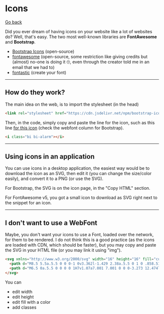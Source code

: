 # Icons

[Go back](../index.md#special)

Did you ever dream of having icons on your website like a lot of websites do? Well, that's easy. The two most well-known libraries are **FontAwesome** and **Bootstrap**.

* [Bootstrap Icons](https://icons.getbootstrap.com/)
  (open-source)
* [fontawesome](https://fontawesome.com/v6.0/icons)
  (open-source, some restriction like giving credits but (almost) no-one is doing it 🙄, even through the creator told me in an email that we had to)
* [fontastic](https://fontastic.me/) (create your font)

<hr class="sl">

## How do they work?

The main idea on the web, is to import the stylesheet (in the head)

```html
<link rel="stylesheet" href="https://cdn.jsdelivr.net/npm/bootstrap-icons@1.5.0/font/bootstrap-icons.css">
```

Then, in the code, simply copy and paste the line for the icon, such as this line [for this icon](https://icons.getbootstrap.com/icons/alarm/) (check the webfont column for Bootstrap).

```html
<i class="bi bi-alarm"></i>
```

<hr class="sr">

## Using icons in an application

You can use icons in a desktop application, the easiest way would be to download the icon as an SVG, then edit it (you can change the size/color easily), and convert it to a PNG (or use the SVG).

For Bootstrap, the SVG is on the icon page, in the "Copy HTML" section.

For FontAwesome v5, you got a small icon to download as SVG right next to the snippet for an icon.

<hr class="sl">

## I don't want to use a WebFont

Maybe, you don't want your icons to use a Font, loaded over the network, for them to be rendered. I do not think this is a good practice (as the icons are loaded with CDN, which should be faster), but you may copy and paste the SVG in your HTML file (or you may link it using "img").

```html
<svg xmlns="http://www.w3.org/2000/svg" width="16" height="16" fill="currentColor" class="bi bi-alarm" viewBox="0 0 16 16">
  <path d="M8.5 5.5a.5.5 0 0 0-1 0v3.362l-1.429 2.38a.5.5 0 1 0 .858.515l1.5-2.5A.5.5 0 0 0 8.5 9V5.5z"/>
  <path d="M6.5 0a.5.5 0 0 0 0 1H7v1.07a7.001 7.001 0 0 0-3.273 12.474l-.602.602a.5.5 0 0 0 .707.708l.746-.746A6.97 6.97 0 0 0 8 16a6.97 6.97 0 0 0 3.422-.892l.746.746a.5.5 0 0 0 .707-.708l-.601-.602A7.001 7.001 0 0 0 9 2.07V1h.5a.5.5 0 0 0 0-1h-3zm1.038 3.018a6.093 6.093 0 0 1 .924 0 6 6 0 1 1-.924 0zM0 3.5c0 .753.333 1.429.86 1.887A8.035 8.035 0 0 1 4.387 1.86 2.5 2.5 0 0 0 0 3.5zM13.5 1c-.753 0-1.429.333-1.887.86a8.035 8.035 0 0 1 3.527 3.527A2.5 2.5 0 0 0 13.5 1z"/>
</svg>
```

You can

* edit width
* edit height
* edit fill with a color
* add classes